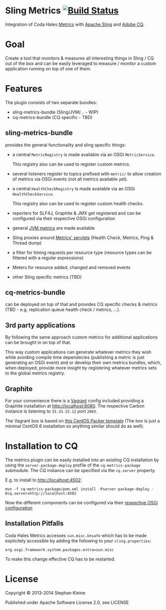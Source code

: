 Sling Metrics [![Build Status](https://api.travis-ci.org/digital-wonderland/sling-metrics.png)](https://travis-ci.org/digital-wonderland/sling-metrics)
=============

Integration of Coda Hales [Metrics](http://metrics.codahale.com/) with [Apache Sling](http://sling.apache.org/) and [Adobe CQ](http://www.adobe.com/sea/products/cq.html).

Goal
====

Create a tool that monitors & measures all interesting things in Sling / CQ out of the box and can be easily leveraged to measure / monitor a custom application running on top of one of them.

Features
========

The plugin consists of two separate bundles:

* sling-metrics-bundle (Sling/JVM/... - WIP)
* cq-metrics-bundle (CQ specific - TBD)

sling-metrics-bundle
--------------------

provides the general functionality and sling specific things:

* a central ```MetricRegistry``` is made available via an OSGi ```MetricService```.

    This registry also can be used to register custom metrics.

* several listeners register to topics prefixed with ```metric/``` to allow creation of metrics via OSGi events (not all metrics available yet).

* a central ```HealthCheckRegistry``` is made available via an OSGi ```HealthCheckService```.

    This registry also can be used to register custom health checks.

* reporters for SLF4J, Graphite & JMX get registered and can be configured via their respective OSGi configuration

* general [JVM metrics](http://metrics.codahale.com/manual/jvm/) are made available

* Sling proxies around [Metrics' servlets](http://metrics.codahale.com/manual/servlets/) (Health Check, Metrics, Ping & Thread dump)

* a filter for timing requests per resource type (resource types can be filtered with a regular expressions)

* Meters for resource added, changed and removed events

* other Sling specific metrics (TBD)

cq-metrics-bundle
-----------------

can be deployed on top of that and provides CQ specific checks & metrics (TBD - e.g. replication queue health check / metrics, ...).

3rd party applications
----------------------

By following the same approach custom metrics for additional applications can be brought in on top of that.

This way custom applications can generate whatever metrics they wish while avoiding compile time dependecies (publishing a metric is just generating an OSGi event) and or develop their own metrics bundles, which, when deployed, provide more insight by registering whatever metrics sets to the global metrics registry.


Graphite
--------

For your convenience there is a [Vagrant](http://vagrantup.com) config included providing a Graphite installation at [http://localhost:8080](http://localhost:8080). The respective Carbon instance is listening to ```33.33.33.12``` port ```2003```.

The Vagrant box is based on [this CentOS Packer template](https://github.com/digital-wonderland/packer-templates/tree/master/CentOS-6-x86_64) (The box is just a minimal CentOS 6 installation so anything similar should do as well).


Installation to CQ
====================

The metrics plugin can be easily installed into an existing CQ installation by using the ```server-package-deploy``` profile of the ```cq-metrics-package``` submodule. The CQ instance can be specified via the ```cq.server``` property.

E.g. to install to [http://localhost:4502](http://localhost:4502):

```
mvn -f cq-metrics-package/pom.xml install -Pserver-package-deploy -Dcq.server=http://localhost:4502
```

Now the different components can be configured via their [respective OSGi configuration](http://localhost:4502/system/console/configMgr)

Installation Pitfalls
---------------------

Coda Hales Metrics accesses ```sun.misc.Unsafe``` which has to be made explicitely accessible by adding the following to your ```sling.properties```:

```
org.osgi.framework.system.packages.extra=sun.misc
```
To make this change effective CQ has to be restarted.

License
=======

Copyright &copy; 2013-2014 Stephan Kleine

Published under Apache Software License 2.0, see LICENSE
